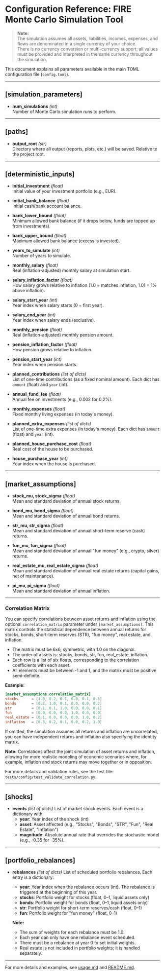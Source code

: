 # Configuration Reference: FIRE Monte Carlo Simulation Tool

> **Note:**  
> The simulation assumes all assets, liabilities, incomes, expenses, and flows are denominated in a
> single currency of your choice.  
> There is no currency conversion or multi-currency support; all values must be provided and
> interpreted in the same currency throughout the simulation.

This document explains all parameters available in the main TOML configuration file (`config.toml`).

---

## [simulation_parameters]

- **num_simulations** _(int)_  
  Number of Monte Carlo simulation runs to perform.

---

## [paths]

- **output_root** _(str)_  
  Directory where all output (reports, plots, etc.) will be saved. Relative to the project root.

---

## [deterministic_inputs]

- **initial_investment** _(float)_  
  Initial value of your investment portfolio (e.g., EUR).

- **initial_bank_balance** _(float)_  
  Initial cash/bank account balance.

- **bank_lower_bound** _(float)_  
  Minimum allowed bank balance (if it drops below, funds are topped up from investments).

- **bank_upper_bound** _(float)_  
  Maximum allowed bank balance (excess is invested).

- **years_to_simulate** _(int)_  
  Number of years to simulate.

- **monthly_salary** _(float)_  
  Real (inflation-adjusted) monthly salary at simulation start.

- **salary_inflation_factor** _(float)_  
  How salary grows relative to inflation (1.0 = matches inflation, 1.01 = 1% above inflation).

- **salary_start_year** _(int)_  
  Year index when salary starts (0 = first year).

- **salary_end_year** _(int)_  
  Year index when salary ends (exclusive).

- **monthly_pension** _(float)_  
  Real (inflation-adjusted) monthly pension amount.

- **pension_inflation_factor** _(float)_  
  How pension grows relative to inflation.

- **pension_start_year** _(int)_  
  Year index when pension starts.

- **planned_contributions** _(list of dicts)_  
  List of one-time contributions (as a fixed nominal amount). Each dict has `amount` (float) and `year` (int).

- **annual_fund_fee** _(float)_  
  Annual fee on investments (e.g., 0.002 for 0.2%).

- **monthly_expenses** _(float)_  
  Fixed monthly living expenses (in today's money).

- **planned_extra_expenses** _(list of dicts)_  
  List of one-time extra expenses (in today's money). Each dict has `amount` (float) and `year`
  (int).

- **planned_house_purchase_cost** _(float)_  
  Real cost of the house to be purchased.

- **house_purchase_year** _(int)_  
  Year index when the house is purchased.

---

## [market_assumptions]

- **stock_mu, stock_sigma** _(float)_  
  Mean and standard deviation of annual stock returns.

- **bond_mu, bond_sigma** _(float)_  
  Mean and standard deviation of annual bond returns.

- **str_mu, str_sigma** _(float)_  
  Mean and standard deviation of annual short-term reserve (cash) returns.

- **fun_mu, fun_sigma** _(float)_  
  Mean and standard deviation of annual "fun money" (e.g., crypto, silver) returns.

- **real_estate_mu, real_estate_sigma** _(float)_  
  Mean and standard deviation of annual real estate returns (capital gains, net of maintenance).

- **pi_mu, pi_sigma** _(float)_  
  Mean and standard deviation of annual inflation.

---

### Correlation Matrix

You can specify correlations between asset returns and inflation using the optional
`correlation_matrix` parameter under `[market_assumptions]`. This matrix controls the
statistical dependence between annual returns for stocks, bonds, short-term reserves (STR),
"fun money", real estate, and inflation.

- The matrix must be 6x6, symmetric, with 1.0 on the diagonal.
- The order of assets is: stocks, bonds, str, fun, real_estate, inflation.
- Each row is a list of six floats, corresponding to the correlation coefficients with each asset.
- All elements must be between -1 and 1, and the matrix must be positive semi-definite.

**Example:**

```toml
[market_assumptions.correlation_matrix]
stocks      = [1.0, 0.2, 0.1, 0.0, 0.1, 0.3]
bonds       = [0.2, 1.0, 0.1, 0.0, 0.0, 0.2]
str         = [0.1, 0.1, 1.0, 0.0, 0.0, 0.1]
fun         = [0.0, 0.0, 0.0, 1.0, 0.0, 0.0]
real_estate = [0.1, 0.0, 0.0, 0.0, 1.0, 0.2]
inflation   = [0.3, 0.2, 0.1, 0.0, 0.2, 1.0]
```

If omitted, the simulation assumes all returns and inflation are uncorrelated, you can have
independent returns and inflation also specifying the identity matrix.

**Note:**
Correlations affect the joint simulation of asset returns and inflation, allowing for more
realistic modeling of economic scenarios where, for example, inflation and stock returns may
move together or in opposition.

For more details and validation rules, see the test file:
`tests/config/test_validate_correlation.py`.

---

## [shocks]

- **events** _(list of dicts)_
  List of market shock events. Each event is a dictionary with:
  - **year**: Year index of the shock (int)
  - **asset**: Asset affected (e.g., "Stocks", "Bonds", "STR", "Fun", "Real Estate", "Inflation")
  - **magnitude**: Absolute annual rate that overrides the stochastic model (e.g., -0.35 for -35%).

---

## [portfolio_rebalances]

- **rebalances** _(list of dicts)_
  List of scheduled portfolio rebalances. Each entry is a dictionary:

  - **year**: Year index when the rebalance occurs (int). The rebalance is triggered at the
    beginning of this year.
  - **stocks**: Portfolio weight for stocks (float, 0–1, liquid assets only)
  - **bonds**: Portfolio weight for bonds (float, 0–1, liquid assets only)
  - **str**: Portfolio weight for short-term reserves/cash (float, 0–1)
  - **fun**: Portfolio weight for "fun money" (float, 0–1)

  **Note:**

  - The sum of weights for each rebalance must be 1.0.
  - Each year can only have one rebalance event scheduled.
  - There must be a rebalance at year 0 to set initial weights.
  - Real estate is not included in portfolio weights; it is handled separately.

---

For more details and examples, see [usage.md](usage.md) and [README.md](../README.md).

```

```
